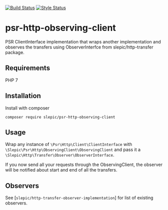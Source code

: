[![Build Status](https://travis-ci.org/slepic/psr-http-observing-client.svg?branch=master)](https://travis-ci.org/slepic/psr-http-observing-client)
[![Style Status](https://styleci.io/repos/184448040/shield)](https://styleci.io/repos/184448040)

# psr-http-observing-client
PSR ClientInterface implementation that wraps another implementation and observes the transfers using ObserverInterfce from slepic/http-transfer package.

## Requirements

PHP 7

## Installation

Install with composer

```composer require slepic/psr-http-observing-client```

## Usage

Wrap any instance of ```\Psr\Http\Client\ClientInterface``` with ```\Slepic\Psr\Http\ObservingClient\ObservingClient``` and pass it a ```\Slepic\Http\Transfer\Observer\ObserverInterface```.

If you now send all your requests through the ObservingClient, the observer will be notified about start and end of all the transfers.

## Observers

See [```slepic/http-transfer-observer-implementation```] for list of existing observers.

